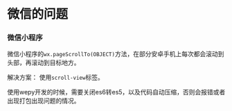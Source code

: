 # 微信的问题

### 微信小程序

微信小程序的`wx.pageScrollTo(OBJECT)`方法，在部分安卓手机上每次都会滚动到头部，再滚动到目标地方。

解决方案： 使用`scroll-view`标签。


使用wepy开发的时候，需要关闭es6转es5，以及代码自动压缩，否则会报错或者出现打包出现问题的情况。